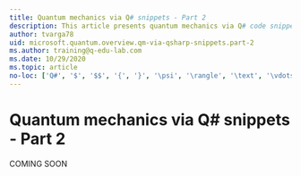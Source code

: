 ```yaml
---
title: Quantum mechanics via Q# snippets - Part 2
description: This article presents quantum mechanics via Q# code snippets, to make it easier to understand for developers. Part 2.
author: tvarga78
uid: microsoft.quantum.overview.qm-via-qsharp-snippets.part-2
ms.author: training@q-edu-lab.com
ms.date: 10/29/2020
ms.topic: article
no-loc: ['Q#', '$', '$$', '{', '}', '\psi', '\rangle', '\text', '\vdots', '\quad', '\\', '\\\\', '=', '^', '>', '|', '\frac', '\begin{bmatrix}', '\end{bmatrix}', '\begin', '\end', '%simulate']
---
```


# Quantum mechanics via Q# snippets - Part 2

COMING SOON
